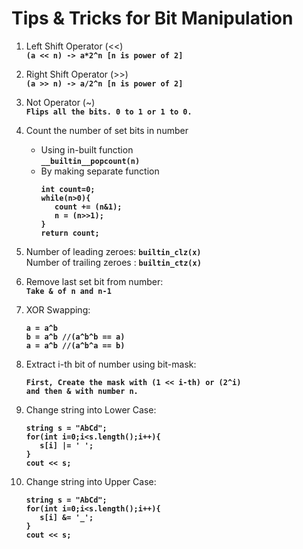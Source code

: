 # Tips & Tricks for Bit Manipulation


1) Left Shift Operator (<<) <br>
   <b> ```(a << n) -> a*2^n [n is power of 2]``` </b>
   
2) Right Shift Operator (>>) <br>
   <b> ```(a >> n) -> a/2^n [n is power of 2]``` </b>

3) Not Operator (~) <br>
   <b> ```Flips all the bits. 0 to 1 or 1 to 0.``` </b>
   
4) Count the number of set bits in number
   * Using in-built function <br>
      <b> ```__builtin__popcount(n)``` </b> <br>
   * By making separate function <br>
      <b>
      ```
      int count=0;
      while(n>0){
         count += (n&1);
         n = (n>>1);
      }
      return count;
      ```
      </b>
          
5) Number of leading zeroes: <b> ```builtin_clz(x)``` </b><br>
   Number of trailing zeroes : <b> ```builtin_ctz(x)``` </b> 
      
6) Remove last set bit from number: <br> <b>
   ``` Take & of n and n-1 ``` </b>

7) XOR Swapping: <br>
   <b>
   ```
   a = a^b
   b = a^b //(a^b^b == a)
   a = a^b //(a^b^a == b)
   ```
   </b>
   
8) Extract i-th bit of number using bit-mask: <br>
   <b>
   ```
   First, Create the mask with (1 << i-th) or (2^i)
   and then & with number n.
   ```
   </b>

9) Change string into Lower Case: <br>
   <b>
   ```
   string s = "AbCd";
   for(int i=0;i<s.length();i++){
      s[i] |= ' ';
   }
   cout << s;
   ```
   </b>

10) Change string into Upper Case: <br>
    <b>
    ```
    string s = "AbCd";
    for(int i=0;i<s.length();i++){
       s[i] &= '_';
    }
    cout << s;
    ```
    </b>
  
